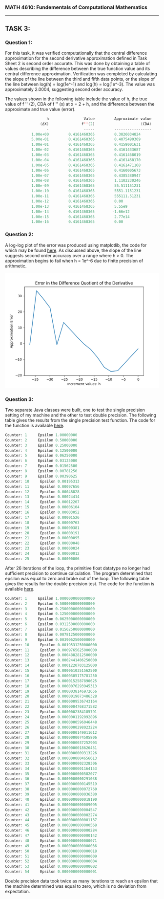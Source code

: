 ### MATH 4610: Fundementals of Computational Mathematics 
***

## TASK 3:

### Question 1:

For this task, it was verified computationally that the central difference approximation for the second derivative approximation defined in Task Sheet 2 is second order accurate. 
This was done by obtaining a table of values describing the difference between the true function value and its central difference approximation. Verification was completed 
by calculating the slope of the line between the third and fifth data points, or the slope of the line between log(h) = log(1e^-1) and log(h) = log(1e^-3). The value was approximately 2.0004, suggesting second order accuracy.

The values shown in the following table include the value of h,
the true value of f '' (2), CDA of f '' (x) at x = 2 + h, and the difference
between the approximate and true value (error). 

```java
                   h                Value         Approximate value                Error
                (ΔX)               f''(2)                     (CDA)       (CDA - cos(2))
                   -                -----         -----------------       --------------
            1.00e+00         0.4161468365         0.3826034824         0.0335433542
            5.00e-01         0.4161468365         0.4075490369         0.0085977997
            1.00e-01         0.4161468365         0.4158001631         0.0003466735
            1.00e-02         0.4161468365         0.4161433687         0.0000034679
            1.00e-03         0.4161468365         0.4161468019         0.0000000346
            1.00e-04         0.4161468365         0.4161468170         0.0000000195
            1.00e-05         0.4161468365         0.4161471168         0.0000002802
            1.00e-06         0.4161468365         0.4160005673         0.0001462692
            1.00e-07         0.4161468365         0.4385380947         0.0223912582
            1.00e-08         0.4161468365         1.1102230246         0.6940761881
            1.00e-09         0.4161468365         55.511151231         55.095004394
            1.00e-10         0.4161468365         5551.1151231         5550.6989762
            1.00e-11         0.4161468365         555111.51231         555111.09616
            1.00e-12         0.4161468365         0.00                 0.4161468365
            1.00e-13         0.4161468365         5.55e9               5.55e9
            1.00e-14         0.4161468365        -1.66e12             -1.66e12
            1.00e-15         0.4161468365         2.77e14              2.77e14
            1.00e-16         0.4161468365         0.00                 0.4161468365
```

### Question 2:

A log-log plot of the error was produced using matplotlib, the code for which may be found [here](https://github.com/HyrumHansen/math4610/blob/main/code/task2/plot.py). As discussed above, the slope of the line suggests second order accuracy over a range where h > 0. The approximation begins to fail when h = 1e^-6 due to finite precision of arithmetic. 

![alt text](images/task2/plot1.png)

### Question 3: 

Two separate Java classes were built, one to test the single precision setting of my machine and the other to test double precision. The following table gives the results from the single precision test function. The code for the function is available [here]().

```java
Counter: 1     Epsilon 1.00000000
Counter: 2     Epsilon 0.50000000
Counter: 3     Epsilon 0.25000000
Counter: 4     Epsilon 0.12500000
Counter: 5     Epsilon 0.06250000
Counter: 6     Epsilon 0.03125000
Counter: 7     Epsilon 0.01562500
Counter: 8     Epsilon 0.00781250
Counter: 9     Epsilon 0.00390625
Counter: 10     Epsilon 0.00195313
Counter: 11     Epsilon 0.00097656
Counter: 12     Epsilon 0.00048828
Counter: 13     Epsilon 0.00024414
Counter: 14     Epsilon 0.00012207
Counter: 15     Epsilon 0.00006104
Counter: 16     Epsilon 0.00003052
Counter: 17     Epsilon 0.00001526
Counter: 18     Epsilon 0.00000763
Counter: 19     Epsilon 0.00000381
Counter: 20     Epsilon 0.00000191
Counter: 21     Epsilon 0.00000095
Counter: 22     Epsilon 0.00000048
Counter: 23     Epsilon 0.00000024
Counter: 24     Epsilon 0.00000012
Counter: 25     Epsilon 0.00000006
```

After 26 iterations of the loop, the primitive float datatype no longer had sufficient precision to continue calculation. The program determined that epsilon was equal to zero and broke out of the loop. The following table gives the results for the double precision test. The code for the function is available [here]().

```java
Counter: 1     Epsilon 1.0000000000000000
Counter: 2     Epsilon 0.5000000000000000
Counter: 3     Epsilon 0.2500000000000000
Counter: 4     Epsilon 0.1250000000000000
Counter: 5     Epsilon 0.0625000000000000
Counter: 6     Epsilon 0.0312500000000000
Counter: 7     Epsilon 0.0156250000000000
Counter: 8     Epsilon 0.0078125000000000
Counter: 9     Epsilon 0.0039062500000000
Counter: 10     Epsilon 0.0019531250000000
Counter: 11     Epsilon 0.0009765625000000
Counter: 12     Epsilon 0.0004882812500000
Counter: 13     Epsilon 0.0002441406250000
Counter: 14     Epsilon 0.0001220703125000
Counter: 15     Epsilon 0.0000610351562500
Counter: 16     Epsilon 0.0000305175781250
Counter: 17     Epsilon 0.0000152587890625
Counter: 18     Epsilon 0.0000076293945313
Counter: 19     Epsilon 0.0000038146972656
Counter: 20     Epsilon 0.0000019073486328
Counter: 21     Epsilon 0.0000009536743164
Counter: 22     Epsilon 0.0000004768371582
Counter: 23     Epsilon 0.0000002384185791
Counter: 24     Epsilon 0.0000001192092896
Counter: 25     Epsilon 0.0000000596046448
Counter: 26     Epsilon 0.0000000298023224
Counter: 27     Epsilon 0.0000000149011612
Counter: 28     Epsilon 0.0000000074505806
Counter: 29     Epsilon 0.0000000037252903
Counter: 30     Epsilon 0.0000000018626451
Counter: 31     Epsilon 0.0000000009313226
Counter: 32     Epsilon 0.0000000004656613
Counter: 33     Epsilon 0.0000000002328306
Counter: 34     Epsilon 0.0000000001164153
Counter: 35     Epsilon 0.0000000000582077
Counter: 36     Epsilon 0.0000000000291038
Counter: 37     Epsilon 0.0000000000145519
Counter: 38     Epsilon 0.0000000000072760
Counter: 39     Epsilon 0.0000000000036380
Counter: 40     Epsilon 0.0000000000018190
Counter: 41     Epsilon 0.0000000000009095
Counter: 42     Epsilon 0.0000000000004547
Counter: 43     Epsilon 0.0000000000002274
Counter: 44     Epsilon 0.0000000000001137
Counter: 45     Epsilon 0.0000000000000568
Counter: 46     Epsilon 0.0000000000000284
Counter: 47     Epsilon 0.0000000000000142
Counter: 48     Epsilon 0.0000000000000071
Counter: 49     Epsilon 0.0000000000000036
Counter: 50     Epsilon 0.0000000000000018
Counter: 51     Epsilon 0.0000000000000009
Counter: 52     Epsilon 0.0000000000000004
Counter: 53     Epsilon 0.0000000000000002
Counter: 54     Epsilon 0.0000000000000001
```

Double precision data took twice as many iterations to reach an epsilon that the machine determined was equal to zero, which is no deviation from expectation.


